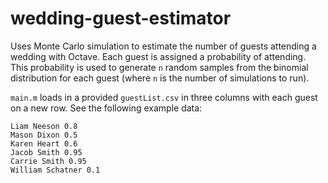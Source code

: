 # wedding-guest-estimator

Uses Monte Carlo simulation to estimate the number of guests attending a wedding with Octave. Each guest is assigned a probability of attending. This probability is used to generate `n` random samples from the binomial distribution for each guest (where `n` is the number of simulations to run).

`main.m` loads in a provided `guestList.csv` in three columns with each guest on a new row. See the following example data:

```
Liam Neeson 0.8
Mason Dixon 0.5
Karen Heart 0.6
Jacob Smith 0.95
Carrie Smith 0.95
William Schatner 0.1
```